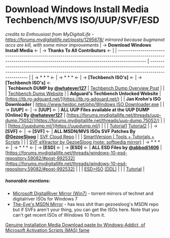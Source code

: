 # Download Windows Install Media Techbench/MVS ISO/UUP/SVF/ESD
*credits to Enthousiast from MyDigitalLife - https://forums.mydigitallife.net/posts/1295678/
mirrored because bugmenot accs are kill, with some minor improvements*
| -> **Download Windows Install Media** <-                                                                                                                                   | -> **Thanks To All Contributors** <-                                                                                                                                           |
| -------------------------------------------------------------------------------------------------------------------------------------------------------------------------- | ------------------------------------------------------------------------------------------------------------------------------------------------------------------------------ |
| -> \* \* \*​ <-                                                                                                                                                             | -> \* \* \*​ <-
| -> **\[Techbench ISO's\]** <-                                                                                                                                              | -> **\[Techbench ISO's\]** <-   
| **Techbench DUMP by [@whatever127](https://forums.mydigitallife.net/members/317641/)**                             												 		 | [Techbench Dump Overview Post](https://forums.mydigitallife.net/threads/techbench-unlocked-mvs-download-all-msdn-isos-direct-from-msft.72165/page-64#post-1524703)             |
|                                                                                                                                                                            | [Techbench Dump Website](https://tb.32767.ga/)                                                                                                                                 |
| **Adguard's Techbench Unlocked Website**                                                                                                                                   | [https://tb.rg-adguard.net/](https://tb.rg-adguard.net/)                                                                                                                       |
| **Jan Krohn's ISO Downloader**                                                                                                                                             | [https://www.heidoc.net/php/Windows ISO Downloader.exe](https://www.heidoc.net/php/Windows%20ISO%20Downloader.exe)                                                             |
| -> **\[UUP\]** <-                                                                                                                                                          | -> **\[UUP\]** <-
| **ALL UUP Files available at the UUP DUMP \[Online\] By [@whatever127](https://forums.mydigitallife.net/members/317641/)** 												 | [https://forums.mydigitallife.net/threads/uup-dump.75052/](https://forums.mydigitallife.net/threads/uup-dump.75052/)                                                           |
|                                                                                                                                                                            | [https://uupdump.ml/](https://uupdump.ml/)                                                                                                                                     |
|                                                                                                                                                                            | [Tutorial1](https://forums.mydigitallife.net/threads/discussion-download-uup-dump.75052/page-122#post-1515405) [Tutorial2](https://forums.mydigitallife.net/threads/discussion-uup-dump-download-windows-10-uups-with-ease.75052/page-121#post-1515405) |
| -> **\[SVF\]** <-                                                                                                                                                          | -> **\[SVF\]** <-
| **ALL MSDN/MVS ISOs SVF Patches By [@GezoeSloog](https://forums.mydigitallife.net/members/263774/)**                       												 | [SVF Cloud Repo](https://pastebin.com/raw/Hk2RgYzF)                                                                                                                            |
|                                                                                                                                                                            | [SmartVersion \| Tools + Tutorials + Scripts](https://forums.mydigitallife.net/threads/smartversion-tools-scripts.79415/)                                                      |
|																																											 | [SVF eXtractor by GezoeSloog (note: softpedia mirror)](https://www.softpedia.com/get/System/Back-Up-and-Recovery/SVF-eXtractor.shtml)
| -> \* \* \*​ <-                                                                                                                                                             | -> \* \* \*​ <-
| -> **\[ESD\]** <-                                                                                                                                                          | -> **\[ESD\]** <-
| **ALL ESD Files by [@abbodi1406](https://forums.mydigitallife.net/members/204274/)**                                                                                       | [https://forums.mydigitallife.net/threads/windows-10-esd-repository.59082/#post-992532](https://forums.mydigitallife.net/threads/windows-10-esd-repository.59082/#post-992532) |
|                                                                                                                                                                            | [ESD>ISO](https://forums.mydigitallife.net/threads/windows-10-esd-repository.59082/#post-992731) [(DDL)](https://github.com/abbodi1406/WHD/raw/master/scripts/esd-decrypter-wimlib-55.7z) |
|                                                                                                                                                                            | [Tutorial](https://forums.mydigitallife.net/threads/windows-10-esds-repository.59082/page-77#post-1380516)                                                                     |

##### honorable mentions:
- [Microsoft DigitalRiver Mirror (Win7)](https://digitalrivermirror.com/) - torrent mirrors of technet and digitalriver ISOs for Windows 7
- [The-Eye's MSDN Mirror](https://the-eye.eu/public/MSDN/) - has less shit than gezoesloog's MSDN repo but if SVFs aren't your thing, you can get the ISOs here. Note that you can't get recent ISOs of Windows 10 from it.

[Genuine Installation Media Download paste by Windows-Addict, of Microsoft Activation Scripts (MAS) fame](https://pastebin.com/raw/jduBSazJ)